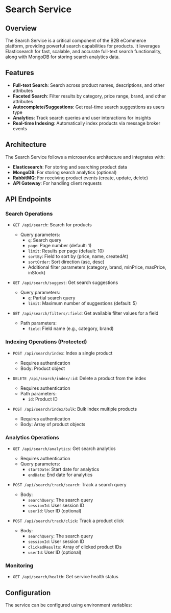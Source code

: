 # Search Service

## Overview

The Search Service is a critical component of the B2B eCommerce platform, providing powerful search capabilities for products. It leverages Elasticsearch for fast, scalable, and accurate full-text search functionality, along with MongoDB for storing search analytics data.

## Features

- **Full-text Search**: Search across product names, descriptions, and other attributes
- **Faceted Search**: Filter results by category, price range, brand, and other attributes
- **Autocomplete/Suggestions**: Get real-time search suggestions as users type
- **Analytics**: Track search queries and user interactions for insights
- **Real-time Indexing**: Automatically index products via message broker events

## Architecture

The Search Service follows a microservice architecture and integrates with:

- **Elasticsearch**: For storing and searching product data
- **MongoDB**: For storing search analytics (optional)
- **RabbitMQ**: For receiving product events (create, update, delete)
- **API Gateway**: For handling client requests

## API Endpoints

### Search Operations

- `GET /api/search`: Search for products
  - Query parameters:
    - `q`: Search query
    - `page`: Page number (default: 1)
    - `limit`: Results per page (default: 10)
    - `sortBy`: Field to sort by (price, name, createdAt)
    - `sortOrder`: Sort direction (asc, desc)
    - Additional filter parameters (category, brand, minPrice, maxPrice, inStock)

- `GET /api/search/suggest`: Get search suggestions
  - Query parameters:
    - `q`: Partial search query
    - `limit`: Maximum number of suggestions (default: 5)

- `GET /api/search/filters/:field`: Get available filter values for a field
  - Path parameters:
    - `field`: Field name (e.g., category, brand)

### Indexing Operations (Protected)

- `POST /api/search/index`: Index a single product
  - Requires authentication
  - Body: Product object

- `DELETE /api/search/index/:id`: Delete a product from the index
  - Requires authentication
  - Path parameters:
    - `id`: Product ID

- `POST /api/search/index/bulk`: Bulk index multiple products
  - Requires authentication
  - Body: Array of product objects

### Analytics Operations

- `GET /api/search/analytics`: Get search analytics
  - Requires authentication
  - Query parameters:
    - `startDate`: Start date for analytics
    - `endDate`: End date for analytics

- `POST /api/search/track/search`: Track a search query
  - Body:
    - `searchQuery`: The search query
    - `sessionId`: User session ID
    - `userId`: User ID (optional)

- `POST /api/search/track/click`: Track a product click
  - Body:
    - `searchQuery`: The search query
    - `sessionId`: User session ID
    - `clickedResults`: Array of clicked product IDs
    - `userId`: User ID (optional)

### Monitoring

- `GET /api/search/health`: Get service health status

## Configuration

The service can be configured using environment variables:
